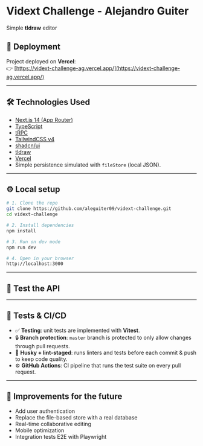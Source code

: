 # Vidext Challenge - Alejandro Guiter

Simple **tldraw** editor

## 🚀 Deployment

Project deployed on **Vercel**:  
👉 [https://vidext-challenge-ag.vercel.app/](https://vidext-challenge-ag.vercel.app/)

---

## 🛠️ Technologies Used

- [Next.js 14 (App Router)](https://nextjs.org/)
- [TypeScript](https://www.typescriptlang.org/)
- [tRPC](https://trpc.io/)
- [TailwindCSS v4](https://tailwindcss.com/)
- [shadcn/ui](https://ui.shadcn.com/)
- [tldraw](https://tldraw.dev/)
- [Vercel](https://vercel.com/)
- Simple persistence simulated with `fileStore` (local JSON).

---

## ⚙️ Local setup

```bash
# 1. Clone the repo
git clone https://github.com/aleguiter09/vidext-challenge.git
cd vidext-challenge

# 2. Install dependencies
npm install

# 3. Run on dev mode
npm run dev

# 4. Open in your browser
http://localhost:3000
```

---

## 🧪 Test the API

---

## 🧪 Tests & CI/CD

- ✅ **Testing**: unit tests are implemented with **Vitest**.
- 🔒 **Branch protection**: `master` branch is protected to only allow changes through pull requests.
- 🐶 **Husky + lint-staged**: runs linters and tests before each commit & push to keep code quality.
- ⚙️ **GitHub Actions**: CI pipeline that runs the test suite on every pull request.

---

## 🚧 Improvements for the future

- Add user authentication
- Replace the file-based store with a real database
- Real-time collaborative editing
- Mobile optimization
- Integration tests E2E with Playwright
